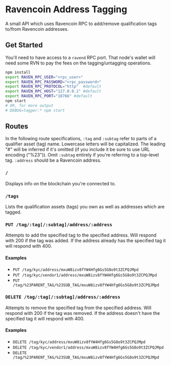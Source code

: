 Ravencoin Address Tagging
=========================

A small API which uses Ravencoin RPC to add/remove qualification tags to/from Ravencoin addresses.

## Get Started

You'll need to have access to a `ravend` RPC port.  That node's wallet will need some RVN to pay the fees on the tagging/untagging operations.

```bash
npm install
export RAVEN_RPC_USER="<rpc_user>"
export RAVEN_RPC_PASSWORD="<rpc_password>"
export RAVEN_RPC_PROTOCOL="http"  #default
export RAVEN_RPC_HOST="127.0.0.1" #default
export RAVEN_RPC_PORT="18766" #default
npm start
# OR, for more output
# DEBUG=tagger:* npm start
```

## Routes

In the following route specifications, `:tag` and `:subtag` refer to parts of a qualifier asset (tag) name.  Lowercase letters will be capitalized.  The leading "#" will be inferred if it's omitted (if you include it be sure to use URL encoding ("%23")).  Omit `:subtag` entirely if you're referring to a top-level tag.  `:address` should be a Ravencoin address.

### `/`
Displays info on the blockchain you're connected to.

### `/tags`
Lists the qualification assets (tags) you own as well as addresses which are tagged.

### `PUT /tag/:tag[/:subtag]/address/:address`
Attempts to add the specified tag to the specified address.  Will respond with 200 if the tag was added.  If the address already has the specified tag it will respond with 400.

#### Examples
* `PUT /tag/kyc/address/mxuW8izv8fYW4Hfg6Gs5G8o9t3ZCPQJMpd`
* `PUT /tag/kyc/vendor1/address/mxuW8izv8fYW4Hfg6Gs5G8o9t3ZCPQJMpd`
* `PUT /tag/%23PARENT_TAG/%23SUB_TAG/mxuW8izv8fYW4Hfg6Gs5G8o9t3ZCPQJMpd`

### `DELETE /tag/:tag[/:subtag]/address/:address`
Attempts to remove the specified tag from the specified address.  Will respond with 200 if the tag was removed.  If the address doesn't have the specified tag it will respond with 400.

#### Examples
* `DELETE /tag/kyc/address/mxuW8izv8fYW4Hfg6Gs5G8o9t3ZCPQJMpd`
* `DELETE /tag/kyc/vendor1/address/mxuW8izv8fYW4Hfg6Gs5G8o9t3ZCPQJMpd`
* `DELETE /tag/%23PARENT_TAG/%23SUB_TAG/mxuW8izv8fYW4Hfg6Gs5G8o9t3ZCPQJMpd`
